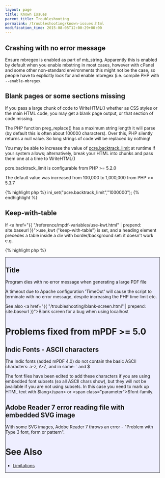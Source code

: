 ```yaml
---
layout: page
title: Known Issues
parent_title: Troubleshooting
permalink: /troubleshooting/known-issues.html
modification_time: 2015-08-05T12:00:29+00:00
---
```


## Crashing with no error message

Ensure mbregex is enabled as part of mb_string. <span>Apparently this is enabled by default when you enable mbstring in most cases, however with cPanel and some other non-standard environments this might not be the case, so people have to explicitly look for and enable mbregex (i.e. compile PHP with <span>`--enable-mbregex`</span>.</span>

## Blank pages or some sections missing

If you pass a large chunk of code to WriteHTML() whether as CSS styles or the main HTML code, you may get a blank page output, or that section of code missing.

The PHP function preg_replace() has a maximum string length it will parse (by default this is often about 100000 characters). Over this, PHP silently returns a null value. So long strings of code will be replaced by nothing!

You may be able to increase the value of <a href="http://www.php.net/manual/en/pcre.configuration.php#ini.pcre.backtrack-limit">pcre.backtrack_limit</a> at runtime if your system allows; alternatively, break your HTML into chunks and pass them one at a time to WriteHTML()

pcre.backtrack_limit is configurable from PHP >= 5.2.0

The default value was increased from 100,000 to 1,000,000 from PHP >= 5.3.7

{% highlight php %}
ini_set("pcre.backtrack_limit","1000000");
{% endhighlight %}

## Keep-with-table

If <a href="{{ "/reference/mpdf-variables/use-kwt.html" | prepend: site.baseurl }}">use_kwt</a> ("keep-with-table") is set, and a heading element precedes a table inside a div with border/background set: it doesn't work e.g.

{% highlight php %}
<div style="border: 1px solid #000000; background-color: #EEEEFF;"><h2>Title</h2><table...
{% endhighlight %}

## Program dies with no error message when generating a large PDF file

A timeout due to Apache configuration 'TimeOut' will cause the script to terminate with no error message, despite increasing the PHP time limit etc.

See also <a href="{{ "/troubleshooting/blank-screen.html" | prepend: site.baseurl }}">Blank screen</a> for a bug when using localhost

# Problems fixed from mPDF >= 5.0

## Indic Fonts - ASCII characters

The Indic fonts (added mPDF 4.0) do not contain the basic ASCII characters: a-z, A-Z, and in some: ` and $

The font files have been edited to add these characters if you are using embedded font subsets (so all ASCII chars show), but they will not be available if you are not using subsets. In this case you need to mark up HTML text with <span class="parameter">$lang</span> or <span class="parameter">$font-family</span>.

## Adobe Reader 7 error reading file with embedded SVG image

With some SVG images, Adobe Reader 7 throws an error - "Problem with Type 3 font, form or pattern".

# See Also

<ul>
<li><a href="{{ "/about-mpdf/limitations.html" | prepend: site.baseurl }}">Limitations</a></li>
</ul>
